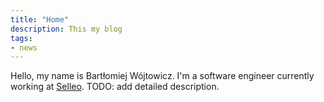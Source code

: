 ```yaml
---
title: "Home"
description: This my blog
tags:
- news
---
```


Hello, my name is Bartłomiej Wójtowicz.
I'm a software engineer currently working at [Selleo](https://selleo.com). TODO: add detailed description.
